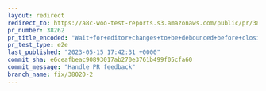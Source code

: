 ```yaml
---
layout: redirect
redirect_to: https://a8c-woo-test-reports.s3.amazonaws.com/public/pr/38262/e2e/index.html
pr_number: 38262
pr_title_encoded: "Wait+for+editor+changes+to+be+debounced+before+closing+modal"
pr_test_type: e2e
last_published: "2023-05-15 17:42:31 +0000"
commit_sha: e6ceafbeac90893017ab270e3761b499f05cfa60
commit_message: "Handle PR feedback"
branch_name: fix/38020-2
---
```

